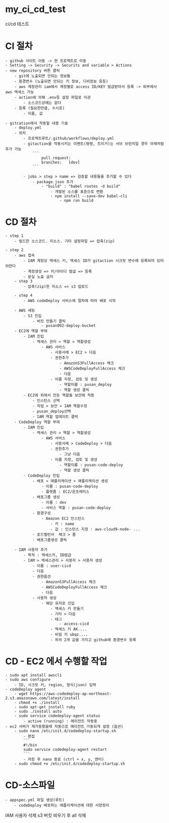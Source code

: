 # my_ci_cd_test
ci/cd 테스트

# CI 절차
    - github 사이트 이동 -> 현 프로젝트로 이동
    - Setting -> Security -> Securits and variable > Actions
    - new repository 버튼 클릭 
        - git에 노출되면 안되는 정보들
        - 환경변수 (노출되면 안되는 키 정보, 디비정보 등등)
        - aws 계정관리 iam에서 계정별로 access ID/KEY 발급받아서 등록 -> 외부에서 aws 엑세스 가능
        - action에 의해 .env등 설정 파일로 이관
            - 소스코드상에는 없다
        - 등록 (필요한만큼, 수시로)
            - 이름, 값

    - gitcation에서 작동할 내용 기술
        - deploy.yml
        - 위치
            - 프로젝트루트/.github/workflows/deploy.yml 
            - gitaction을 작동시키는 이벤트(명령, 트리거)는 서브 브런치일 경우 아래처럼 추가 가능 
                ```
                    pull_request:
                    branches:   [dev]
                ```

            - jobs > step > name => 검증할 내용들을 추가할 수 있다
                - package.json 추가
                    - "build" : "babel routes -d build"
                        - 개발된 소스를 표준으로 변환
                        - npm install --save-dev babel-cli
                            - npm run build

# CD 절차
    - step 1 
        - 빌드한 소스코드. 리소스. 기타 설정파일 => 압축(zip)

    - step 2
        - aws 접속
            - IAM 계정상 엑세스 키, 엑세스 ID가 gitaction 시크릿 변수에 등록되어 있어야한다
            - 계정생성 => 키/아이디 발급 => 등록
            - 분실 노출 금지
        - step 3
            - 압축(zip)한 리소스 => s3 업로드

        - step 4
            - AWS codeDeploy 서비스에 절차에 따라 배포 시작

        - AWS 세팅
            - S3 진입
                - 버킷 만들기 클릭
                    - pusan092-deploy-bucket
        - EC2에 역할 부여
            - IAM 진입 
                - 엑세스 관리 > 역할 > 역할생성
                    - AWS 서비스
                        - 사용사례 > EC2 > 다음
                        - 권한추가
                            - AmazonS3FullAccess 체크
                            - AWSCodeDeployFullAccess 체크
                            - 다음
                        - 이름 지정, 검토 및 생성
                            - 역할이름 : pusan_deploy
                            - 역할 생성 클릭
            - EC2에 위에서 만든 역할을 보안에 적용
                - 인스턴스 선택
                - 작업 > 보안 > IAM 역할수정
                - pusan_deploy선택
                - IAM 역할 업데이트 클릭  
        - CodeDeploy 역할 부여
            - IAM 진입 
                - 엑세스 관리 > 역할 > 역할생성
                    - AWS 서비스
                        - 사용사례 > CodeDeploy > 다음
                        - 권한추가
                            - 그냥 다음
                        - 이름 지정, 검토 및 생성
                            - 역할이름 : pusan-code-deploy
                            - 역할 생성 클릭
            - CodeDeploy 진입
                - 배포 > 애플리케이션 > 애플리케이션 생성
                    - 이름 : pusan-code-deploy
                    - 플랫폼 : EC2/온프레미스
                - 배포그룹 생성 
                    - 이름 : dev
                    - 서비스 역할 : pusan-code-deploy
                - 환경구성
                    - Amazon EC2 인스턴스
                        - 키 : name
                        - 값 : 인스턴스 지정 : aws-cloud9-node- ...
                - 로드벨런서  체크 > 품
                - 배포그룹생성 클릭

        - IAM 사용자 추가
            - 목적 : 엑세스키, ID발급
            - IAM > 엑세스관리 > 사용자 > 사용자 생성
                - 이름 : user-cicd
                - 다음
                - 권한옵션
                    - AmazonS3FullAccess 체크
                    - AWSCodeDeployFullAccess 체크
                    - 다음
                - 사용자 생성
                    - 해당 유저로 진입
                        - 액세스 키 만들기
                        - 기타 > 다음
                        - 태그
                            - access-cicd
                        - 액세스 키 AK....
                        - 비밀 키 ubqz....
                        - 위의 2개 값을 가지고 github에 환경변수 등록


# CD - EC2 에서 수행할 작업
    - sudo apt install awscli
    - sudo aws configure
        - ID, 시크릿 키, region, 형식(json) 입력
    - codeDeploy agent
        - wget https://aws-codedeploy-ap-northeast-2.s3.amazonaws.com/latest/install
        - chmod +x ./install
        - sudo apt-get install ruby
        - sudo ./install auto
        - sudo service codedeploy-agent status
            - active (running) : 에이전트 작동중
    - ec2 서버가 재가동했을때 자동으로 에이전트 가동되게 설정 (옵션)
        - sudo nano /etc/init.d/codedeploy-startup.sh
            - 편집
            ```
            #!/bin
            sudo service codedeploy-agent restart
            ```
            - 저장 후 nano 종료 (ctrl + x, y, 엔터) 
        - sudo chmod +x /etc/init.d/codedeploy-startup.sh

# CD-소스파일
    - appspec.yml 파일 생성(루트)
        - codeDeploy 배포하는 애플리케이션에 대한 사양정리


IAM 사용자 삭제
s3 버킷 비우기 후 all 삭제